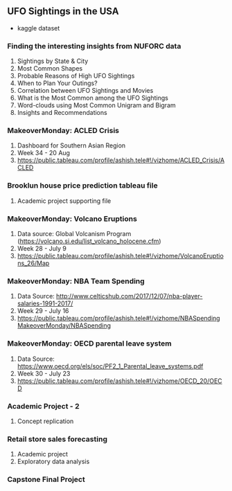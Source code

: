 ## UFO Sightings in the USA
- kaggle dataset

### Finding the interesting insights from NUFORC data
1. Sightings by State & City
2. Most Common Shapes
3. Probable Reasons of High UFO Sightings
4. When to Plan Your Outings?
5. Correlation between UFO Sightings and Movies 
6. What is the Most Common among the UFO Sightings
7. Word-clouds using Most Common Unigram and Bigram
8. Insights and Recommendations


### MakeoverMonday: ACLED Crisis

1. Dashboard for Southern Asian Region
2. Week 34 - 20 Aug
3. https://public.tableau.com/profile/ashish.tele#!/vizhome/ACLED_Crisis/ACLED

### Brooklun house price prediction tableau file

1. Academic project supporting file

### MakeoverMonday: Volcano Eruptions

1. Data source: Global Volcanism Program (https://volcano.si.edu/list_volcano_holocene.cfm)
2. Week 28 - July 9
3. https://public.tableau.com/profile/ashish.tele#!/vizhome/VolcanoEruptions_26/Map

### MakeoverMonday: NBA Team Spending

1. Data Source: http://www.celticshub.com/2017/12/07/nba-player-salaries-1991-2017/
2. Week 29 - July 16
3. https://public.tableau.com/profile/ashish.tele#!/vizhome/NBASpendingMakeoverMonday/NBASpending

### MakeoverMonday: OECD parental leave system

1. Data Source: https://www.oecd.org/els/soc/PF2_1_Parental_leave_systems.pdf
2. Week 30 - July 23
3. https://public.tableau.com/profile/ashish.tele#!/vizhome/OECD_20/OECD

### Academic Project - 2

1. Concept replication

### Retail store sales forecasting

1. Academic project
2. Exploratory data analysis

### Capstone Final Project
